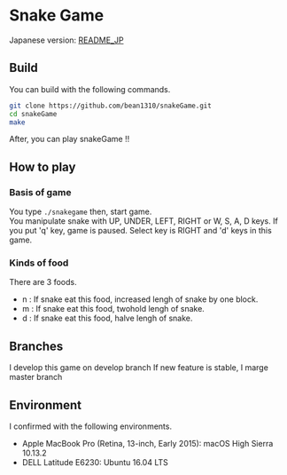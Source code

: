 # Snake Game

Japanese version: [README_JP](https://github.com/bean1310/snakeGame/blob/develop/README_JP.md "日本語バージョン")

## Build

You can build with the following commands.

```bash
git clone https://github.com/bean1310/snakeGame.git
cd snakeGame
make
```

After, you can play snakeGame !!

## How to play

### Basis of game
You type ```./snakegame``` then, start game.  
You manipulate snake with UP, UNDER, LEFT, RIGHT or W, S, A, D keys.
If you put 'q' key, game is paused.
Select key is RIGHT and 'd' keys in this game.

### Kinds of food
There are 3 foods.  
* n : If snake eat this food, increased lengh of snake by one block.
* m : If snake eat this food, twohold lengh of snake.
* d : If snake eat this food, halve lengh of snake.

## Branches
I develop this game on develop branch
If new feature is stable, I marge master branch

## Environment

I confirmed with the following environments.

- Apple MacBook Pro (Retina, 13-inch, Early 2015): macOS High Sierra 10.13.2
- DELL Latitude E6230: Ubuntu 16.04 LTS